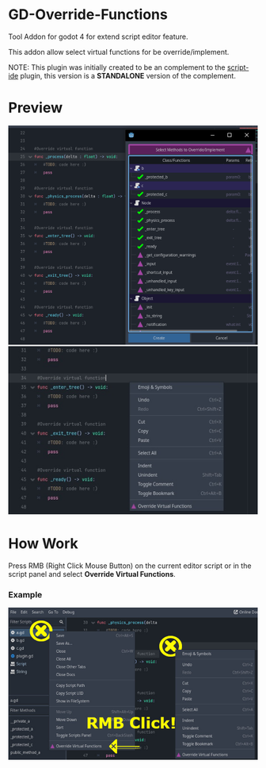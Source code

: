 # GD-Override-Functions
Tool Addon for godot 4 for extend script editor feature.

This addon allow select virtual functions for be override/implement.

NOTE: This plugin was initially created to be an complement to the [script-ide](https://godotengine.org/asset-library/asset/2206) plugin, this version is a **STANDALONE** version of the complement.

# Preview
![image_preview0](images/img0.png)
![image_preview1](images/img2.jpg)

# How Work
Press RMB (Right Click Mouse Button) on the current editor script or in the script panel and select **Override Virtual Functions**.

### Example
![example](images/img1.jpg)
